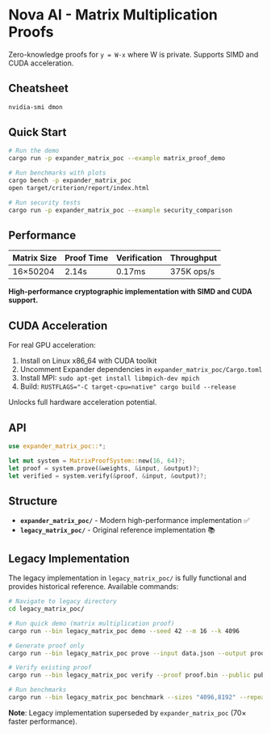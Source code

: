 # Nova AI - Matrix Multiplication Proofs

Zero-knowledge proofs for `y = W·x` where W is private. Supports SIMD and CUDA acceleration.

## Cheatsheet

```bash
nvidia-smi dmon
```

## Quick Start

```bash
# Run the demo
cargo run -p expander_matrix_poc --example matrix_proof_demo

# Run benchmarks with plots
cargo bench -p expander_matrix_poc
open target/criterion/report/index.html

# Run security tests
cargo run -p expander_matrix_poc --example security_comparison
```

## Performance

| Matrix Size | Proof Time | Verification | Throughput |
|-------------|------------|--------------|------------|
| 16×50204    | 2.14s      | 0.17ms       | 375K ops/s |

**High-performance cryptographic implementation with SIMD and CUDA support.**

## CUDA Acceleration

For real GPU acceleration:
1. Install on Linux x86_64 with CUDA toolkit
2. Uncomment Expander dependencies in `expander_matrix_poc/Cargo.toml`
3. Install MPI: `sudo apt-get install libmpich-dev mpich`
4. Build: `RUSTFLAGS="-C target-cpu=native" cargo build --release`

Unlocks full hardware acceleration potential.

## API

```rust
use expander_matrix_poc::*;

let mut system = MatrixProofSystem::new(16, 64)?;
let proof = system.prove(&weights, &input, &output)?;
let verified = system.verify(&proof, &input, &output)?;
```

## Structure

- **`expander_matrix_poc/`** - Modern high-performance implementation ✅
- **`legacy_matrix_poc/`** - Original reference implementation 📚

## Legacy Implementation

The legacy implementation in `legacy_matrix_poc/` is fully functional and provides historical reference. Available commands:

```bash
# Navigate to legacy directory
cd legacy_matrix_poc/

# Run quick demo (matrix multiplication proof)
cargo run --bin legacy_matrix_poc demo --seed 42 --m 16 --k 4096

# Generate proof only
cargo run --bin legacy_matrix_poc prove --input data.json --output proof.bin

# Verify existing proof
cargo run --bin legacy_matrix_poc verify --proof proof.bin --public public.json

# Run benchmarks
cargo run --bin legacy_matrix_poc benchmark --sizes "4096,8192" --repeats 3
```

**Note**: Legacy implementation superseded by `expander_matrix_poc` (70× faster performance).
